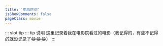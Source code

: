 ```yaml
---
title: '电影时间'
isShowComments: false
pageClass: movie
---
```

::: slot tip
::: tip 说明
这里记录着我在电影院看过的电影（我记得的，有些不记得的就没记录了😂😂😂）
:::
<movie></movie>